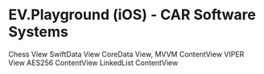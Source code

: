 # EV.Playground (iOS) - CAR Software Systems

Chess View
SwiftData View 
CoreData View, 
MVVM ContentView 
VIPER View
AES256 ContentView
LinkedList ContentView
